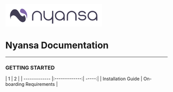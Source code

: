![](nyansa-logo-300.gif)
# Nyansa Documentation

<hr>

### GETTING STARTED
| 1 | 2 |
| ------------- |:-------------:| -----:|
| Installation Guide | On-boarding Requirements |
